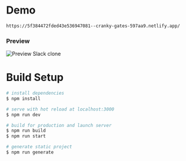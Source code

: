 # Demo

```bash
https://5f384472fded43e536947081--cranky-gates-597aa9.netlify.app/

```

### Preview

![Preview Slack clone](https://i.ibb.co/ZKgy1dw/slack-clone.png)

# Build Setup

```bash
# install dependencies
$ npm install

# serve with hot reload at localhost:3000
$ npm run dev

# build for production and launch server
$ npm run build
$ npm run start

# generate static project
$ npm run generate
```
